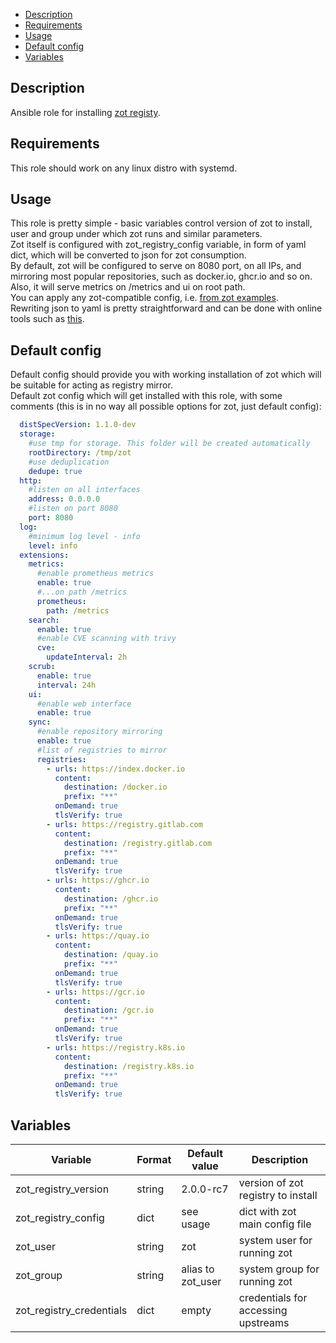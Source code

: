 - [Description](#description)
- [Requirements](#requirements)
- [Usage](#usage)
- [Default config](#default-config)
- [Variables](#variables)

## Description

Ansible role for installing [zot registy](https://zotregistry.io/).

## Requirements

This role should work on any linux distro with systemd.

## Usage

This role is pretty simple - basic variables control version of zot to install, user and group under which zot runs and similar parameters.<br>
Zot itself is configured with zot_registry_config variable, in form of yaml dict, which will be converted to json for zot consumption.<br>
By default, zot will be configured to serve on 8080 port, on all IPs, and mirroring most popular repositories, such as docker.io, ghcr.io and so on. <br>
Also, it will serve metrics on /metrics and ui on root path.<br>
You can apply any zot-compatible config, i.e. [from zot examples](https://github.com/project-zot/zot/tree/main/examples).<br>
Rewriting json to yaml is pretty straightforward and can be done with online tools such as [this](https://jsonformatter.org/json-to-yaml).<br>

## Default config
Default config should provide you with working installation of zot which will be suitable for acting as registry mirror.<br>
Default zot config which will get installed with this role, with some comments (this is in no way all possible options for zot, just default config):
```yaml
  distSpecVersion: 1.1.0-dev
  storage:
    #use tmp for storage. This folder will be created automatically
    rootDirectory: /tmp/zot
    #use deduplication
    dedupe: true
  http:
    #listen on all interfaces
    address: 0.0.0.0
    #listen on port 8080
    port: 8080
  log:
    #minimum log level - info
    level: info
  extensions:
    metrics:
      #enable prometheus metrics
      enable: true
      #...on path /metrics
      prometheus:
        path: /metrics
    search:
      enable: true
      #enable CVE scanning with trivy
      cve:
        updateInterval: 2h
    scrub:
      enable: true
      interval: 24h
    ui:
      #enable web interface
      enable: true
    sync:
      #enable repository mirroring
      enable: true
      #list of registries to mirror
      registries:
        - urls: https://index.docker.io
          content:
            destination: /docker.io
            prefix: "**"
          onDemand: true
          tlsVerify: true
        - urls: https://registry.gitlab.com
          content:
            destination: /registry.gitlab.com
            prefix: "**"
          onDemand: true
          tlsVerify: true
        - urls: https://ghcr.io
          content:
            destination: /ghcr.io
            prefix: "**"
          onDemand: true
          tlsVerify: true
        - urls: https://quay.io
          content:
            destination: /quay.io
            prefix: "**"
          onDemand: true
          tlsVerify: true
        - urls: https://gcr.io
          content:
            destination: /gcr.io
            prefix: "**"
          onDemand: true
          tlsVerify: true
        - urls: https://registry.k8s.io
          content:
            destination: /registry.k8s.io
            prefix: "**"
          onDemand: true
          tlsVerify: true
```


## Variables

| Variable                 | Format | Default value     | Description                         |
| ------------------------ | ------ | ----------------- | ----------------------------------- |
| zot_registry_version     | string | 2.0.0-rc7         | version of zot registry to install  |
| zot_registry_config      | dict   | see usage         | dict with zot main config file      |
| zot_user                 | string | zot               | system user for running zot         |
| zot_group                | string | alias to zot_user | system group for running zot        |
| zot_registry_credentials | dict   | empty             | credentials for accessing upstreams |
